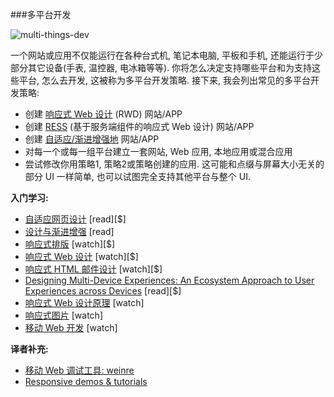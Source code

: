 ###多平台开发

![multi-things-dev](https://raw.githubusercontent.com/dwqs/fedHandlebook/master/images/things.jpg)

一个网站或应用不仅能运行在各种台式机, 笔记本电脑, 平板和手机, 还能运行于少部分其它设备(手表, 温控器, 电冰箱等等). 你将怎么决定支持哪些平台和为支持这些平台, 怎么去开发, 这被称为多平台开发策略. 接下来, 我会列出常见的多平台开发策略:

* 创建 [响应式 Web 设计](https://en.wikipedia.org/wiki/Responsive_web_design) (RWD) 网站/APP
* 创建 [RESS](http://www.lukew.com/ff/entry.asp?1392) (基于服务端组件的响应式 Web 设计) 网站/APP
* 创建 [自适应/渐进增强地](https://en.wikipedia.org/wiki/Adaptive_web_design) 网站/APP
* 对每一个或每一组平台建立一套网站, Web 应用, 本地应用或混合应用
* 尝试修改你用策略1, 策略2或策略创建的应用. 这可能和点缀与屏幕大小无关的部分 UI 一样简单, 也可以试图完全支持其他平台与整个 UI.

**入门学习:**

* [自适应网页设计](http://adaptivewebdesign.info/) [read][$]
* [设计与渐进增强](https://www.filamentgroup.com/dwpe/) [read]
* [响应式排版](https://app.pluralsight.com/library/courses/responsive-typography/table-of-contents) [watch][$]
* [响应式 Web 设计](https://frontendmasters.com/courses/responsive-web-design/) [watch][$]
* [响应式 HTML 邮件设计](https://frontendmasters.com/courses/responsive-email/) [watch][$]
* [Designing Multi-Device Experiences: An Ecosystem Approach to User Experiences across Devices](http://www.amazon.com/Designing-Multi-Device-Experiences-Ecosystem-Approach/dp/1449340385/ref=pd_sim_14_8) [read][$]
* [响应式 Web 设计原理](https://www.udacity.com/courses/web-development) [watch]
* [响应式图片](https://www.udacity.com/course/responsive-images--ud882) [watch]
* [移动 Web 开发](https://www.udacity.com/course/mobile-web-development--cs256) [watch]

**译者补充:**

* [移动 Web 调试工具: weinre](https://people.apache.org/~pmuellr/weinre-docs/latest/)
* [Responsive demos & tutorials](http://navnav.co/)
